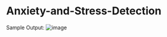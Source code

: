 # Anxiety-and-Stress-Detection

Sample Output:
![image](https://github.com/user-attachments/assets/ac3b6b03-31b7-471c-836e-46bce1837fd2)

